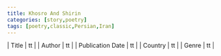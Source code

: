 ```yaml
---
title: Khosro And Shirin
categories: [story,poetry]
tags: [poetry,classic,Persian,Iran]
---
```

        
| Title | tt |
| Author | tt  |
| Publication Date | tt   |
| Country | tt |
| Genre | tt  |
        